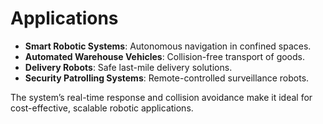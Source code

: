 # Applications

- **Smart Robotic Systems**: Autonomous navigation in confined spaces.
- **Automated Warehouse Vehicles**: Collision-free transport of goods.
- **Delivery Robots**: Safe last-mile delivery solutions.
- **Security Patrolling Systems**: Remote-controlled surveillance robots.

The system’s real-time response and collision avoidance make it ideal for cost-effective, scalable robotic applications.